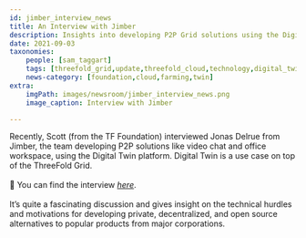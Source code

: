 ```yaml
---
id: jimber_interview_news
title: An Interview with Jimber
description: Insights into developing P2P Grid solutions using the Digital Twin platform.
date: 2021-09-03
taxonomies:
    people: [sam_taggart]
    tags: [threefold_grid,update,threefold_cloud,technology,digital_twin]
    news-category: [foundation,cloud,farming,twin]
extra:
    imgPath: images/newsroom/jimber_interview_news.png
    image_caption: Interview with Jimber

---
```


Recently, Scott (from the TF Foundation) interviewed Jonas Delrue from Jimber, the team developing P2P solutions like video chat and office workspace, using the Digital Twin platform. Digital Twin is a use case on top of the ThreeFold Grid.
<br/>
<br/>
💬 You can find the interview *[here](https://threefold.io/blog/post/interview_with_jimber/)*.
<br/>
<br/>
It’s quite a fascinating discussion and gives insight on the technical hurdles and motivations for developing private, decentralized, and open source alternatives to popular products from major corporations.